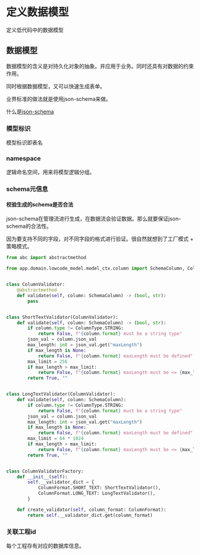 # 定义数据模型

定义低代码中的数据模型

## 数据模型

数据模型的含义是对持久化对象的抽象。并应用于业务。同时还具有对数据的约束作用。

同时根据数据模型，又可以快速生成表单。

业界标准的做法就是使用json-schema来做。

什么是[json-schema](https://json-schema.apifox.cn/)

### 模型标识
模型标识即表名

### namespace
逻辑命名空间，用来将模型逻辑分组。

### schema元信息
#### 校验生成的schema是否合法

json-schema在管理流进行生成，在数据流会验证数据。那么就要保证json-schema的合法性。

因为要支持不同的字段，对不同字段的格式进行验证。很自然就想到了工厂模式 + 策略模式。

```python
from abc import abstractmethod

from app.domain.lowcode_model.model_ctx.column import SchemaColumn, ColumnType, ColumnFormat


class ColumnValidator:
    @abstractmethod
    def validate(self, column: SchemaColumn) -> (bool, str):
        pass


class ShortTextValidator(ColumnValidator):
    def validate(self, column: SchemaColumn) -> (bool, str):
        if column.type != ColumnType.STRING:
            return False, f"{column.format} must be a string type"
        json_val = column.json_val
        max_length: int = json_val.get("maxLength")
        if max_length is None:
            return False, f"{column.format} maxLength must be defined"
        max_limit = 256
        if max_length > max_limit:
            return False, f"{column.format} maxLength must be <= {max_limit}"
        return True, ""


class LongTextValidator(ColumnValidator):
    def validate(self, column: SchemaColumn):
        if column.type != ColumnType.STRING:
            return False, f"{column.format} must be a string type"
        json_val = column.json_val
        max_length: int = json_val.get("maxLength")
        if max_length is None:
            return False, f"{column.format} maxLength must be defined"
        max_limit = 64 * 1024
        if max_length > max_limit:
            return False, f"{column.format} maxLength must be <= {max_limit}"
        return True, ""


class ColumnValidatorFactory:
    def __init__(self):
        self.__validator_dict = {
            ColumnFormat.SHORT_TEXT: ShortTextValidator(),
            ColumnFormat.LONG_TEXT: LongTextValidator(),
        }

    def create_validator(self, column_format: ColumnFormat):
        return self.__validator_dict.get(column_format)

```

### 关联工程id
每个工程存有对应的数据库信息。

